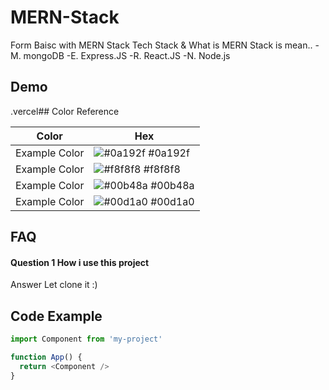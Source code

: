 # MERN-Stack
Form Baisc with MERN Stack
Tech Stack & What is MERN Stack is mean..
-M. mongoDB
-E. Express.JS
-R. React.JS
-N. Node.js
## Demo

.vercel## Color Reference

| Color             | Hex                                                                |
| ----------------- | ------------------------------------------------------------------ |
| Example Color | ![#0a192f](https://via.placeholder.com/10/0a192f?text=+) #0a192f |
| Example Color | ![#f8f8f8](https://via.placeholder.com/10/f8f8f8?text=+) #f8f8f8 |
| Example Color | ![#00b48a](https://via.placeholder.com/10/00b48a?text=+) #00b48a |
| Example Color | ![#00d1a0](https://via.placeholder.com/10/00b48a?text=+) #00d1a0 |


## FAQ

#### Question 1 How i use this project

Answer Let clone it :)


## Code Example

```javascript
import Component from 'my-project'

function App() {
  return <Component />
}
```

